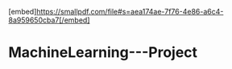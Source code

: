 
[embed]https://smallpdf.com/file#s=aea174ae-7f76-4e86-a6c4-8a959650cba7[/embed]
# MachineLearning---Project
